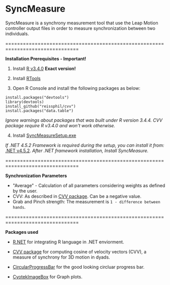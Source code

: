 # SyncMeasure
SyncMeasure is a synchrony measurement tool that use the Leap Motion controller output files in order to measure synchronization between two individuals.

===============================================================================

**Installation Prerequisites - Important!**

1. Install [R v3.4.0](https://cran.r-project.org/bin/windows/base/old/3.4.0/R-3.4.0-win.exe) **Exact version!**

2. Install [RTools](https://cran.r-project.org/bin/windows/Rtools/Rtools35.exe)

3. Open R Console and install the following packages as below:
```
install.packages("devtools")
library(devtools)
install_github("reissphil/cvv")
install.packages("data.table")
```
*Ignore warnings about packages that was built under R version 3.4.4. CVV package require R v3.4.0 and won't work otherwise.*

4. Install [SyncMeasureSetup.exe](https://github.com/Romansko/SyncMeasure/raw/master/Releases/SyncMeasureSetup.exe)

*If .NET 4.5.2 Framework is required during the setup, you can install it from:* [.NET v4.5.2](https://download.microsoft.com/download/B/4/1/B4119C11-0423-477B-80EE-7A474314B347/NDP452-KB2901954-Web.exe). *After .NET framework installation, Install SyncMeasure.*

===============================================================================

**Synchronization Parameters**

- "Average" - Calculation of all parameters considering weights as defined by the user.
- CVV: As described in [CVV package](https://github.com/reissphil/cvv). Can be a negative value.
- Grab and Pinch strength: The measurement is `1 - difference between hands`.

===============================================================================

**Packages used**

- [R.NET](https://www.nuget.org/packages/R.NET/) for integrating R language in .NET enviorment.

- [CVV package](https://github.com/reissphil/cvv) for computing cosine of velocity vectors (CVV), a measure of synchrony for 3D motion in dyads.

- [CircularProgressBar](https://www.nuget.org/packages/CircularProgressBar/) for the good looking circluar progress bar.

- [CyotekImageBox](https://www.nuget.org/packages/CyotekImageBox/) for Graph plots.

